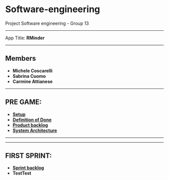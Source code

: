 # Software-engineering

Project Software engineering - Group 13
<hr>
App Title: <b>RMinder<b>
<hr>
<h2> Members </h2>

<ul>
  <li> Michele Coscarelli</li>
  <li> Sabrina Cuomo</li>
  <li> Carmine Attianese</li>
</ul>

<hr>
<h2> PRE GAME: </h2>


<ul>
  <li><a href="https://1drv.ms/w/s!Ai7isgMnC7WcjlW-L2QPM5bmjCUM?e=YlQ64J">Setup </a></li>
  <li><a href="https://1drv.ms/w/s!Ai7isgMnC7WcjlllYUhCPAbx50mK?e=9tfYkz">Definition of Done </a></li>
  

<li> <a href="https://1drv.ms/w/s!Ai7isgMnC7WcjlfvfPAU61lgjTGR?e=XpiT52">Product backlog </a></li>
<li><a href="https://unisalerno-my.sharepoint.com/:w:/g/personal/s_cuomo22_studenti_unisa_it/EV_htFI8gChEgaZa2Tkgi60BUwkwIWtYXy1ht9JROXvi0Q?e=QoROab"> System Architecture </a></li>


</ul>

<hr>
<hr>

<h2> FIRST SPRINT: </h2>
<ul>
  
<li> <a href="https://1drv.ms/w/s!Ai7isgMnC7Wcjlve3rNvMIGQtFdr?e=LRcwV9 "> Sprint backlog </a> </li>

<li> <a> TestTest </a> </li>
</ul>






